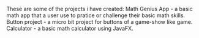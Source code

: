 These are some of the projects i have created:
Math Genius App - a basic math app that a user use to pratice or challenge their basic math skills.
Button project - a micro bit project for buttons of a game-show like game.
Calculator - a basic math calculator using JavaFX.
